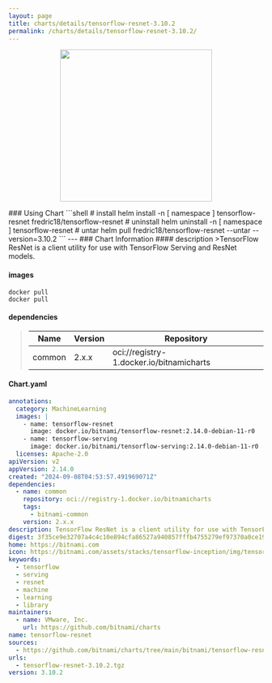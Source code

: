```yaml
---
layout: page
title: charts/details/tensorflow-resnet-3.10.2
permalink: /charts/details/tensorflow-resnet-3.10.2/
---
```

<p align="center">
    <img src="https://bitnami.com/assets/stacks/tensorflow-inception/img/tensorflow-inception-stack-220x234.png" width="300px" height="300px">
</p>
### Using Chart
```shell
# install
helm install -n [ namespace ] tensorflow-resnet fredric18/tensorflow-resnet
# uninstall
helm uninstall -n [ namespace ] tensorflow-resnet
# untar
helm pull fredric18/tensorflow-resnet --untar --version=3.10.2
```
---
### Chart Information
#### description
>TensorFlow ResNet is a client utility for use with TensorFlow Serving and ResNet models.
   
#### images
```shell
docker pull 
docker pull 
```
   
#### dependencies
>Name | Version | Repository
>---|---|---
>common | 2.x.x | oci://registry-1.docker.io/bitnamicharts
   
#### Chart.yaml
```yaml
annotations:
  category: MachineLearning
  images: |
    - name: tensorflow-resnet
      image: docker.io/bitnami/tensorflow-resnet:2.14.0-debian-11-r0
    - name: tensorflow-serving
      image: docker.io/bitnami/tensorflow-serving:2.14.0-debian-11-r0
  licenses: Apache-2.0
apiVersion: v2
appVersion: 2.14.0
created: "2024-09-08T04:53:57.491969071Z"
dependencies:
  - name: common
    repository: oci://registry-1.docker.io/bitnamicharts
    tags:
      - bitnami-common
    version: 2.x.x
description: TensorFlow ResNet is a client utility for use with TensorFlow Serving and ResNet models.
digest: 3f35ce9e32707a4c4c10e894cfa86527a940857fffb4755279ef97370a0ce19f
home: https://bitnami.com
icon: https://bitnami.com/assets/stacks/tensorflow-inception/img/tensorflow-inception-stack-220x234.png
keywords:
  - tensorflow
  - serving
  - resnet
  - machine
  - learning
  - library
maintainers:
  - name: VMware, Inc.
    url: https://github.com/bitnami/charts
name: tensorflow-resnet
sources:
  - https://github.com/bitnami/charts/tree/main/bitnami/tensorflow-resnet
urls:
  - tensorflow-resnet-3.10.2.tgz
version: 3.10.2
```
